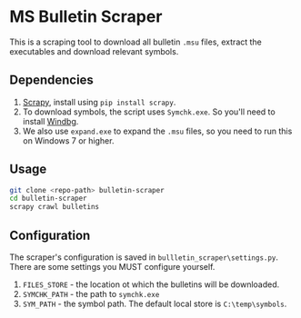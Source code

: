 # MS Bulletin Scraper

This is a scraping tool to download all bulletin `.msu` files, extract the executables and download relevant symbols.


## Dependencies

1. [Scrapy](http://scrapy.org/), install using `pip install scrapy`.
1. To download symbols, the script uses `Symchk.exe`. So you'll need to install [Windbg](https://msdn.microsoft.com/en-us/windows/hardware/hh852365.aspx).
1. We also use `expand.exe` to expand the `.msu` files, so you need to run this on Windows 7 or higher.


## Usage

```bash
git clone <repo-path> bulletin-scraper
cd bulletin-scraper
scrapy crawl bulletins
```


## Configuration

The scraper's configuration is saved in `bullletin_scraper\settings.py`. There are some settings you MUST configure yourself.

1. `FILES_STORE` - the location ot which the bulletins will be downloaded.
1. `SYMCHK_PATH` - the path to `symchk.exe`
1. `SYM_PATH` - the symbol path. The default local store is `C:\temp\symbols`.